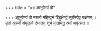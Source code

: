 +++
title = "०४ आभूषेण्यं वो"

+++
आ॒भू॒षेण्यं॑ वो मरुतो महित्व॒नं दि॑दृ॒क्षेण्यं॒ सूर्य॑स्येव॒ चक्ष॑णम् ।  
उ॒तो अ॒स्माँ अ॑मृत॒त्वे द॑धातन॒ शुभं॑ या॒तामनु॒ रथा॑ अवृत्सत ॥